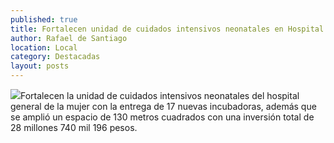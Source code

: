 ```yaml
---
published: true
title: Fortalecen unidad de cuidados intensivos neonatales en Hospital de la Mujer
author: Rafael de Santiago
location: Local
category: Destacadas
layout: posts
---
```


![](http://i.imgur.com/ArYyaYdm.jpg)Fortalecen la unidad de cuidados intensivos neonatales del hospital general de la mujer con la entrega de 17 nuevas incubadoras, además que se amplió un espacio de 130 metros cuadrados con una inversión total de 28 millones 740 mil 196 pesos.
